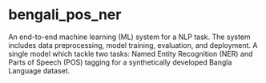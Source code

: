 # bengali_pos_ner
An end-to-end machine learning (ML) system for a NLP task. The system includes data preprocessing, model training, evaluation, and deployment. A single model which tackle two tasks: Named Entity Recognition (NER) and Parts of Speech (POS) tagging for a synthetically developed Bangla Language dataset.
